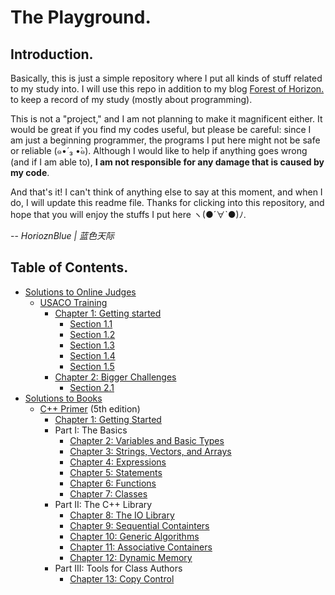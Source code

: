 # The Playground.
## Introduction.
Basically, this is just a simple repository where I put all kinds of stuff related to my study into. I will use this repo in addition to my blog [Forest of Horizon.](http://www.forestofhorizon.com/) to keep a record of my study (mostly about programming).

This is not a "project," and I am not planning to make it magnificent either. It would be great if you find my codes useful, but please be careful: since I am just a beginning programmer, the programs I put here might not be safe or reliable (๑•́ ₃ •̀๑). Although I would like to help if anything goes wrong (and if I am able to), **I am not responsible for any damage that is caused by my code**.

And that's it! I can't think of anything else to say at this moment, and when I do, I will update this readme file. Thanks for clicking into this repository, and hope that you will enjoy the stuffs I put here ヽ(●´∀`●)ﾉ.

-- _HorioznBlue | 蓝色天际_

## Table of Contents.
- [Solutions to Online Judges](Solutions-to-OJs)
  - [USACO Training](Solutions-to-OJs/USACO)
    - [Chapter 1: Getting started](/Solutions-to-OJs/USACO/Chapter1)
      - [Section 1.1](Solutions-to-OJs/USACO/Chapter1/1.1)
      - [Section 1.2](Solutions-to-OJs/USACO/Chapter1/1.2)
      - [Section 1.3](Solutions-to-OJs/USACO/Chapter1/1.3)
      - [Section 1.4](Solutions-to-OJs/USACO/Chapter1/1.4)
      - [Section 1.5](Solutions-to-OJs/USACO/Chapter1/1.5)
    - [Chapter 2: Bigger Challenges](/Solutions-to-OJs/USACO/Chapter2)
      - [Section 2.1](Solutions-to-OJs/USACO/Chapter2/2.1)
- [Solutions to Books](Solutions-to-Books)
  - [C++ Primer](Solutions-to-Books/C++Primer) (5th edition)
    - [Chapter 1: Getting Started](Solutions-to-Books/C++Primer/Chapter01)
    - Part I: The Basics
	    - [Chapter 2: Variables and Basic Types](Solutions-to-Books/C++Primer/Chapter02)
	    - [Chapter 3: Strings, Vectors, and Arrays](Solutions-to-Books/C++Primer/Chapter03)
	    - [Chapter 4: Expressions](Solutions-to-Books/C++Primer/Chapter04)
	    - [Chapter 5: Statements](Solutions-to-Books/C++Primer/Chapter05)
	    - [Chapter 6: Functions](Solutions-to-Books/C++Primer/Chapter06)
	    - [Chapter 7: Classes](Solutions-to-Books/C++Primer/Chapter07)
   	- Part II: The C++ Library
	    - [Chapter 8: The IO Library](Solutions-to-Books/C++Primer/Chapter08)
	    - [Chapter 9: Sequential Containters](Solutions-to-Books/C++Primer/Chapter09)
	    - [Chapter 10: Generic Algorithms](Solutions-to-Books/C++Primer/Chapter10)
	    - [Chapter 11: Associative Containers](Solutions-to-Books/C++Primer/Chapter11)
	    - [Chapter 12: Dynamic Memory](Solutions-to-Books/C++Primer/Chapter12)
    - Part III: Tools for Class Authors
      - [Chapter 13: Copy Control](Solutions-to-Books/C++Primer/Chapter13)
    